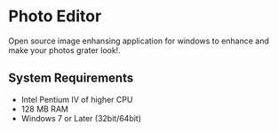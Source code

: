 # Photo Editor
Open source image enhansing application for windows to enhance and make your photos grater look!.

## System Requirements
* Intel Pentium IV of higher CPU
* 128 MB RAM
* Windows 7 or Later (32bit/64bit)
